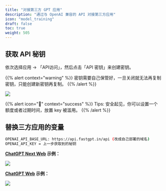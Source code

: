 ```yaml
---
title: "对接第三方 GPT 应用"
description: "通过与 OpenAI 兼容的 API 对接第三方应用"
icon: "model_training"
draft: false
toc: true
weight: 505
---
```


## 获取 API 秘钥

依次选择应用 -> 「API访问」，然后点击「API 密钥」来创建密钥。

{{% alert context="warning" %}}
密钥需要自己保管好，一旦关闭就无法再复制密钥，只能创建新密钥再复制。
{{% /alert %}}

![](/imgs/fastgpt-api.jpg)

{{% alert icon="🍅" context="success" %}}
Tips: 安全起见，你可以设置一个额度或者过期时间，放置 key 被滥用。
{{% /alert %}}


## 替换三方应用的变量

```bash
OPENAI_API_BASE_URL: https://api.fastgpt.in/api (改成自己部署的域名)
OPENAI_API_KEY = 上一步获取到的秘钥
```

**[ChatGPT Next Web](https://github.com/Yidadaa/ChatGPT-Next-Web) 示例：**

![](/imgs/chatgptnext.png)

**[ChatGPT Web](https://github.com/Chanzhaoyu/chatgpt-web) 示例：**

![](/imgs/chatgptweb.png)